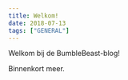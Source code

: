 ```yaml
---
title: Welkom!
date: 2018-07-13
tags: ["GENERAL"]
---
```


Welkom bij de BumbleBeast-blog!

Binnenkort meer.

<!--more-->
